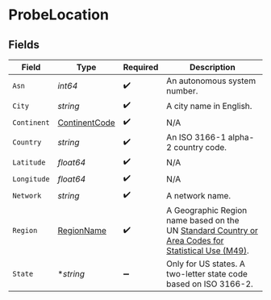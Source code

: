 # ProbeLocation


## Fields

| Field                                                                                                                                               | Type                                                                                                                                                | Required                                                                                                                                            | Description                                                                                                                                         |
| --------------------------------------------------------------------------------------------------------------------------------------------------- | --------------------------------------------------------------------------------------------------------------------------------------------------- | --------------------------------------------------------------------------------------------------------------------------------------------------- | --------------------------------------------------------------------------------------------------------------------------------------------------- |
| `Asn`                                                                                                                                               | *int64*                                                                                                                                             | :heavy_check_mark:                                                                                                                                  | An autonomous system number.                                                                                                                        |
| `City`                                                                                                                                              | *string*                                                                                                                                            | :heavy_check_mark:                                                                                                                                  | A city name in English.                                                                                                                             |
| `Continent`                                                                                                                                         | [ContinentCode](../../models/shared/continentcode.md)                                                                                               | :heavy_check_mark:                                                                                                                                  | N/A                                                                                                                                                 |
| `Country`                                                                                                                                           | *string*                                                                                                                                            | :heavy_check_mark:                                                                                                                                  | An ISO 3166-1 alpha-2 country code.                                                                                                                 |
| `Latitude`                                                                                                                                          | *float64*                                                                                                                                           | :heavy_check_mark:                                                                                                                                  | N/A                                                                                                                                                 |
| `Longitude`                                                                                                                                         | *float64*                                                                                                                                           | :heavy_check_mark:                                                                                                                                  | N/A                                                                                                                                                 |
| `Network`                                                                                                                                           | *string*                                                                                                                                            | :heavy_check_mark:                                                                                                                                  | A network name.                                                                                                                                     |
| `Region`                                                                                                                                            | [RegionName](../../models/shared/regionname.md)                                                                                                     | :heavy_check_mark:                                                                                                                                  | A Geographic Region name based on the<br/>UN [Standard Country or Area Codes for Statistical Use (M49)](https://unstats.un.org/unsd/methodology/m49/).<br/> |
| `State`                                                                                                                                             | **string*                                                                                                                                           | :heavy_minus_sign:                                                                                                                                  | Only for US states. A two-letter state code based on ISO 3166-2.                                                                                    |